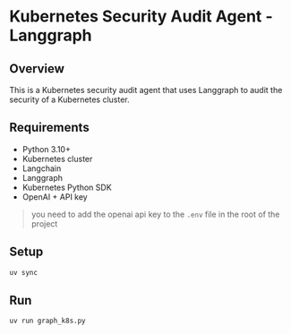 # Kubernetes Security Audit Agent - Langgraph

## Overview

This is a Kubernetes security audit agent that uses Langgraph to audit the security of a Kubernetes cluster.

## Requirements

- Python 3.10+
- Kubernetes cluster
- Langchain
- Langgraph
- Kubernetes Python SDK
- OpenAI + API key

> you need to add the openai api key to the `.env` file in the root of the project

## Setup

```bash
uv sync
```

## Run

```bash
uv run graph_k8s.py
```